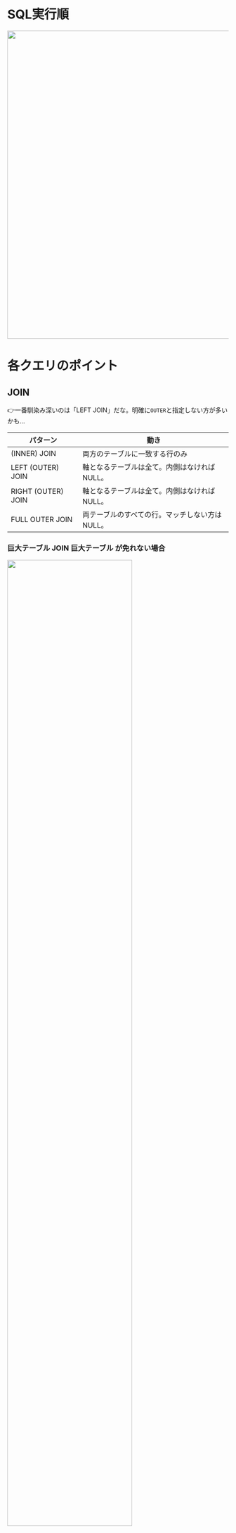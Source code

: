 # SQL実行順
<img src="https://github.com/daisuketakakuwa/learning-stack/assets/66095465/095a8c16-1f62-4290-be48-ef10cea5da49" width="700px" />

# 各クエリのポイント
## JOIN
👉一番馴染み深いのは「LEFT JOIN」だな。明確に`OUTER`と指定しない方が多いかも...

|パターン|動き|
|----|----|
|(INNER) JOIN|両方のテーブルに一致する行のみ|
|LEFT (OUTER) JOIN|軸となるテーブルは全て。内側はなければNULL。|
|RIGHT (OUTER) JOIN|軸となるテーブルは全て。内側はなければNULL。|
|FULL OUTER JOIN|両テーブルのすべての行。マッチしない方はNULL。|

### 巨大テーブル JOIN 巨大テーブル が免れない場合
<img src="https://github.com/daisuketakakuwa/learning-stack/assets/66095465/7083dd68-f425-4909-a741-7e83d02726f2" width="75%" />

**主役級のテーブルたちのレコード件数が膨大になりがち＆主役級のテーブルたちがいたるところで毎回のようにJOINされるのもありがち。**<br/>
　↓<br/>
データ鮮度＝リアルタイムで更新されるものであれば、都度クエリを発行するときにJOINする必要あり。<br/>
データ鮮度＝1日1回バッチ更新されるものであれば、👉先にJOINしておいたテーブルを用意すればOK。

### ３つのJOINアルゴリズム
JOIN時にどうインデックスが使われるか、いつディスクI/Oが発生するかを理解するには、JOINのアルゴリズムを理解する必要がある。<br/>
　↓<br/>
JOINのアルゴリズムは主に３つ（🔴MySQLはNestのみ採用🔵）。※どれを使うは都度クエリオプティマイザが決める。<br/>
1. ネストループ結合（テーブルサイズが小さい場合 or 内側の結合キーにインデックスがある場合）
2. ハッシュ結合（結合キーにインデックス無、AかBのテーブルサイズ小でハッシュマップが収まる十分なメモリ容量あり）
3. ソートマージ結合（結合キーがソートされている場合 or ソート効率化のためにインデックスがある場合）

#### ハッシュ結合（Hash JOIN）
- `A JOIN B`の場合、AとBどちらも軸となれるので、**小さい方のテーブルでハッシュテーブルとする。**
   - 👉メモリ上で管理するハッシュテーブルは、小さい方がメモリ上に収めやすい＝高速。
   - 👉検索対象のハッシュテーブルが小さい方が、ハッシュ構造の探索効率が高く衝突も少ない。
   - 🔴そもそもA,B両方でかすぎたら、別のJOIN手法の検討が必要かも！！！
- `A LEFT JOIN B`のとき、**軸となるAは「外側」である。Bは「内側」であり「ハッシュテーブル」である。**
   - Bのハッシュテーブルは、Bの結合キー(1,2,3,4,5...)を１つ１つハッシュ化して `Map<1,1のハッシュ値>`を作る。
   - さて、Aのレコード1にマッチするやつを、Bの先頭のレコードから順番に見ていくか....だとフルスキャンになってしまう。
   - ので、作成したハッシュマップで `hashMap.get("Aの結合キー")` でマッチするBレコードを計算量(1)で特定する👍
- ✅RIGHTかJOIN決まってない`A JOIN B`の場合、
　
#### ネストループ結合（Nested Loop JOIN）
`A JOIN B`とするとき、Aのレコード1つ1つに対して「合致するテーブルBのレコードを探す」をやってく。これをプログラムに起こすと、以下のように**A(外部表)がB(内部表)をネストする形**でプログラムが組まれる。
```js
for (val extRecord : テーブルAのレコード群) {
   for (val intRecord: テーブルBのレコード群) {
      // ✅内部表(テーブルB)の結合キーにインデックスがあると嬉しい！！！✅
      // Aレコードの結合キーとマッチするBレコードを探す
   }
}
```

#### ソートマージ結合（Sort Merge JOIN）
- `A JOIN B`のとき、まずAとBをそれぞれ結合キーでソートする【Sort Phase】
  - 👉**ソート用のインデックスがあればインデックスだけメモリ上に載せればOK。**
  - 👉そうでなければ全ページファイルを読み込む必要があるので、**結合キーにインデックスがあることが重要。**
- そこから並行処理で結合キーがマッチするものを探していく【Merge Phase】

![Merge-Join-1](https://github.com/user-attachments/assets/8e164eee-8996-46a7-9f4a-38d51fe1a8c8)
[参考](https://bertwagner.com/posts/visualizing-merge-join-internals-and-understanding-their-implications/)

## WHERE（AND検索はINDEXとの相性が👍 OR検索は👎）
- AND検索は、条件A(1000万→1万) 条件B(1万→100) のように **前の絞込結果を絞り込む**形。<br>
  最初の絞込でINDEXを利用してパフォーマンスをあげる...という形をとれるので**AND検索とINDEXの相性がよい。**<br>
    <img src="https://github.com/daisuketakakuwa/learning-stack/assets/66095465/284cf94a-2dff-4a4c-bccd-0105d950dfb1" width="50%" />

- OR検索は、条件A(1000万→20万) 条件B(1000万→10万) のように **各条件の絞込結果が独立している**形なので、
  **OR検索は通常テーブルフルスキャンの形をとる**。そのため**OR検索とINDEXの相性はよくはない。**<br>
    <img src="https://github.com/daisuketakakuwa/learning-stack/assets/66095465/4aa66a04-0c93-4f6f-a598-97d8b0b05325" width="50%" />
- MySQLの[インデックスマージ](https://dev.mysql.com/doc/refman/8.0/ja/index-merge-optimization.html)では、条件A OR 条件B で両方にIndexがある場合にフルスキャンではなくIndexを利用する形で最適化してくれることもある。
- 各条件を個別で検索＆UNION DISTINCTを使うことで、各条件に対してINDEXを適用できるようにするテクニックも１つの手段。<br>
    ※全項目に対してINDEXを作成するのは現実的ではないので、局所的に利用できるテクニックであろう。<br>
    <img src="https://github.com/daisuketakakuwa/learning-stack/assets/66095465/4a407e61-f63a-4f03-a772-035c46365836" width="50%" />

### Index のCardinalityについて
- Cardinalityは**高い方がいい**.
- Cardinalityが高いというのは「値のバリデーションが多い」もの。IDや日時系は代表例。
- Cardinalityが低いものはINDEXを作っても効果があまりないので、高いものだけ作成する。

## GROUP BY / HAVING
1. GROUP BY使う -> 集計単位となる項目（部署）はGROUP BYに指定＆SELECT句の先頭に記載。
2. 集計結果で絞込みたい -> たとえば部署に所属する合計人数(SUM関数)の結果をWHERE句に入れる...のような---> HAVING句に入れる。 
3. 集計結果以外の要素でも絞込みたい -> WHEREを使う。
<img src="https://github.com/daisuketakakuwa/learning-stack/assets/66095465/e8f8a6a9-436a-40d3-9f2c-bc2e6e8ddd89" width="70%" />

## ORDER BY
- ソートの動きとして主に２つある。<br>
  ① メモリ上でソート処理が完結する。<br>
  ② メモリ上でソートした結果を、一時的にメモリ外のファイルへ書き出す【**filesort**】<br>

- ソート対象が多くソート結果がsort buffer(ソート用に確保されたメモリ領域)を超えるデータ量になる場合、②の動きになる。<br>
  ①と比較すると②はディスクI/Oが発生するため遅延が発生する可能性がある。

- INDEX利用有無 -> TBD

参考<br>
- [MySQL 8.0 リファレンスマニュアル｜ORDER BYの最適化](https://dev.mysql.com/doc/refman/8.0/ja/order-by-optimization.html)
- [なぜ mysql の using temporary; using filesort が遅いのか](http://t100life.blog121.fc2.com/blog-entry-204.html)
- [MySQLのfilesortは何ソートで行われているのか](https://blog.shibayu36.org/entry/2017/04/12/193000)
